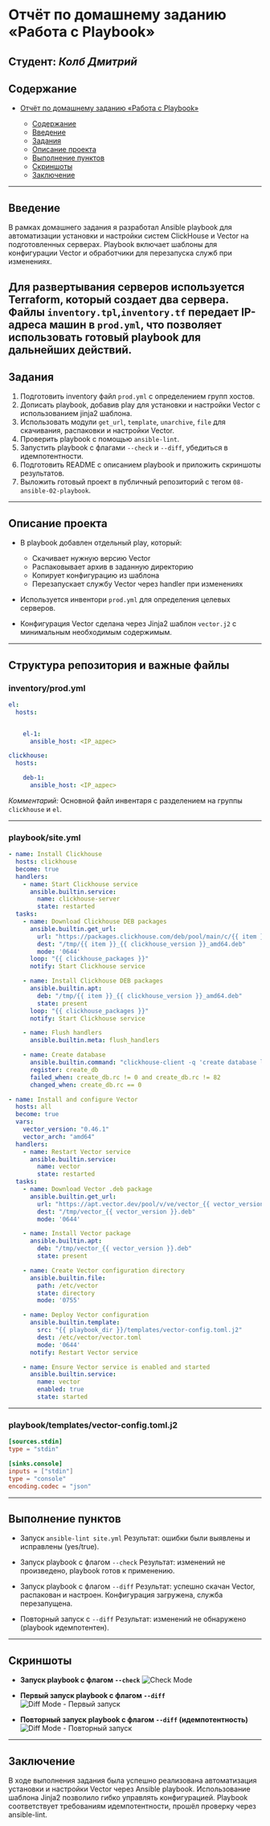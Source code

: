 # Отчёт по домашнему заданию «Работа с Playbook»

**Студент:** *Колб Дмитрий*
---

## Содержание

* [Отчёт по домашнему заданию «Работа с Playbook»](#отчёт-по-домашнему-заданию-работа-с-playbook)

  * [Содержание](#содержание)
  * [Введение](#введение)
  * [Задания](#задания)
  * [Описание проекта](#описание-проекта)
  * [Выполнение пунктов](#выполнение-пунктов)
  * [Скриншоты](#скриншоты)
  * [Заключение](#заключение)

---

## Введение

В рамках домашнего задания я разработал Ansible playbook для автоматизации установки и настройки систем ClickHouse и Vector на подготовленных серверах. Playbook включает шаблоны для конфигурации Vector и обработчики для перезапуска служб при изменениях.  

Для развертывания серверов используется Terraform, который создает два сервера. Файлы `inventory.tpl`,`inventory.tf`  передает IP-адреса машин в `prod.yml`, что позволяет использовать готовый playbook для дальнейших действий.  
---

## Задания

1. Подготовить inventory файл `prod.yml` с определением групп хостов.
2. Дописать playbook, добавив play для установки и настройки Vector с использованием jinja2 шаблона.
3. Использовать модули `get_url`, `template`, `unarchive`, `file` для скачивания, распаковки и настройки Vector.
4. Проверить playbook с помощью `ansible-lint`.
5. Запустить playbook с флагами `--check` и `--diff`, убедиться в идемпотентности.
6. Подготовить README с описанием playbook и приложить скриншоты результатов.
7. Выложить готовый проект в публичный репозиторий с тегом `08-ansible-02-playbook`.

---

## Описание проекта

* В playbook добавлен отдельный play, который:

  * Скачивает нужную версию Vector
  * Распаковывает архив в заданную директорию
  * Копирует конфигурацию из шаблона
  * Перезапускает службу Vector через handler при изменениях

* Используется инвентори `prod.yml` для определения целевых серверов.

* Конфигурация Vector сделана через Jinja2 шаблон `vector.j2` с минимальным необходимым содержимым.

---

## Структура репозитория и важные файлы

### inventory/prod.yml

```yaml
el:
  hosts:


    el-1:
      ansible_host: <IP_адрес>

clickhouse:
  hosts:

    deb-1:
      ansible_host: <IP_адрес>
```

*Комментарий:* Основной файл инвентаря с разделением на группы `clickhouse` и `el`.

---

### playbook/site.yml

```yaml
- name: Install Clickhouse
  hosts: clickhouse
  become: true
  handlers:
    - name: Start Clickhouse service
      ansible.builtin.service:
        name: clickhouse-server
        state: restarted
  tasks:
    - name: Download Clickhouse DEB packages
      ansible.builtin.get_url:
        url: "https://packages.clickhouse.com/deb/pool/main/c/{{ item }}/{{ item }}_{{ clickhouse_version }}_amd64.deb"
        dest: "/tmp/{{ item }}_{{ clickhouse_version }}_amd64.deb"
        mode: '0644'
      loop: "{{ clickhouse_packages }}"
      notify: Start Clickhouse service

    - name: Install Clickhouse DEB packages
      ansible.builtin.apt:
        deb: "/tmp/{{ item }}_{{ clickhouse_version }}_amd64.deb"
        state: present
      loop: "{{ clickhouse_packages }}"
      notify: Start Clickhouse service

    - name: Flush handlers
      ansible.builtin.meta: flush_handlers

    - name: Create database
      ansible.builtin.command: "clickhouse-client -q 'create database logs;'"
      register: create_db
      failed_when: create_db.rc != 0 and create_db.rc != 82
      changed_when: create_db.rc == 0

- name: Install and configure Vector
  hosts: all
  become: true
  vars:
    vector_version: "0.46.1"
    vector_arch: "amd64"
  handlers:
    - name: Restart Vector service
      ansible.builtin.service:
        name: vector
        state: restarted
  tasks:
    - name: Download Vector .deb package
      ansible.builtin.get_url:
        url: "https://apt.vector.dev/pool/v/ve/vector_{{ vector_version }}-1_{{ vector_arch }}.deb"
        dest: "/tmp/vector_{{ vector_version }}.deb"
        mode: '0644'

    - name: Install Vector package
      ansible.builtin.apt:
        deb: "/tmp/vector_{{ vector_version }}.deb"
        state: present

    - name: Create Vector configuration directory
      ansible.builtin.file:
        path: /etc/vector
        state: directory
        mode: '0755'

    - name: Deploy Vector configuration
      ansible.builtin.template:
        src: "{{ playbook_dir }}/templates/vector-config.toml.j2"
        dest: /etc/vector/vector.toml
        mode: '0644'
      notify: Restart Vector service

    - name: Ensure Vector service is enabled and started
      ansible.builtin.service:
        name: vector
        enabled: true
        state: started
```

---

### playbook/templates/vector-config.toml.j2
```toml
[sources.stdin]
type = "stdin"

[sinks.console]
inputs = ["stdin"]
type = "console"
encoding.codec = "json"
```

---

## Выполнение пунктов

* Запуск `ansible-lint site.yml`
  Результат: ошибки были выявлены и исправлены (yes/true).

* Запуск playbook с флагом `--check`
  Результат: изменений не произведено, playbook готов к применению.

* Запуск playbook с флагом `--diff`
  Результат: успешно скачан Vector, распакован и настроен. Конфигурация загружена, служба перезапущена.

* Повторный запуск с `--diff`
  Результат: изменений не обнаружено (playbook идемпотентен).

---

## Скриншоты

* **Запуск playbook с флагом `--check`**
  ![Check Mode](./screenshots/playbook-check.png)

* **Первый запуск playbook с флагом `--diff`**
  ![Diff Mode - Первый запуск](./screenshots/playbook-diff-1.png)

* **Повторный запуск playbook с флагом `--diff` (идемпотентность)**
  ![Diff Mode - Повторный запуск](./screenshots/playbook-diff-2.png)

---

## Заключение

В ходе выполнения задания была успешно реализована автоматизация установки и настройки Vector через Ansible playbook. Использование шаблона Jinja2 позволило гибко управлять конфигурацией. Playbook соответствует требованиям идемпотентности, прошёл проверку через ansible-lint.